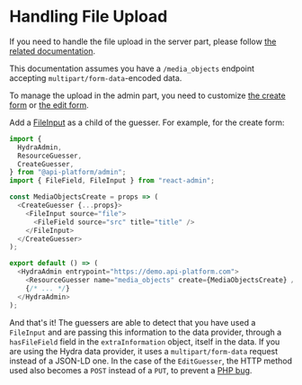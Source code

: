 # Handling File Upload

If you need to handle the file upload in the server part, please follow [the related documentation](../core/file-upload.md).

This documentation assumes you have a `/media_objects` endpoint accepting `multipart/form-data`-encoded data.

To manage the upload in the admin part, you need to customize [the create form](customizing.md#customizing-the-create-form) or [the edit form](customizing.md#customizing-the-edit-form).

Add a [FileInput](https://marmelab.com/react-admin/Inputs.html#fileinput) as a child of the guesser. For example, for the create form:

```js
import {
  HydraAdmin,
  ResourceGuesser,
  CreateGuesser,
} from "@api-platform/admin";
import { FileField, FileInput } from "react-admin";

const MediaObjectsCreate = props => (
  <CreateGuesser {...props}>
    <FileInput source="file">
      <FileField source="src" title="title" />
    </FileInput>
  </CreateGuesser>
);

export default () => (
  <HydraAdmin entrypoint="https://demo.api-platform.com">
    <ResourceGuesser name="media_objects" create={MediaObjectsCreate} />
    {/* ... */}
  </HydraAdmin>
);
```

And that's it!
The guessers are able to detect that you have used a `FileInput` and are passing this information to the data provider, through a `hasFileField` field in the `extraInformation` object, itself in the data.
If you are using the Hydra data provider, it uses a `multipart/form-data` request instead of a JSON-LD one.
In the case of the `EditGuesser`, the HTTP method used also becomes a `POST` instead of a `PUT`, to prevent a [PHP bug](https://bugs.php.net/bug.php?id=55815).
